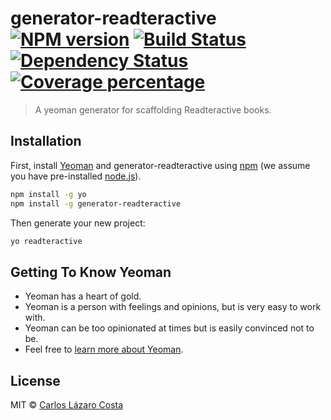# generator-readteractive [![NPM version][npm-image]][npm-url] [![Build Status][travis-image]][travis-url] [![Dependency Status][daviddm-image]][daviddm-url] [![Coverage percentage][coveralls-image]][coveralls-url]
> A yeoman generator for scaffolding Readteractive books.

## Installation

First, install [Yeoman](http://yeoman.io) and generator-readteractive using [npm](https://www.npmjs.com/) (we assume you have pre-installed [node.js](https://nodejs.org/)).

```bash
npm install -g yo
npm install -g generator-readteractive
```

Then generate your new project:

```bash
yo readteractive
```

## Getting To Know Yeoman

 * Yeoman has a heart of gold.
 * Yeoman is a person with feelings and opinions, but is very easy to work with.
 * Yeoman can be too opinionated at times but is easily convinced not to be.
 * Feel free to [learn more about Yeoman](http://yeoman.io/).

## License

MIT © [Carlos Lázaro Costa](https://carleslc.me)


[npm-image]: https://badge.fury.io/js/generator-readteractive.svg
[npm-url]: https://npmjs.org/package/generator-readteractive
[travis-image]: https://travis-ci.org/Carleslc/generator-readteractive.svg?branch=master
[travis-url]: https://travis-ci.org/Carleslc/generator-readteractive
[daviddm-image]: https://david-dm.org/Carleslc/generator-readteractive.svg?theme=shields.io
[daviddm-url]: https://david-dm.org/Carleslc/generator-readteractive
[coveralls-image]: https://coveralls.io/repos/Carleslc/generator-readteractive/badge.svg
[coveralls-url]: https://coveralls.io/r/Carleslc/generator-readteractive
